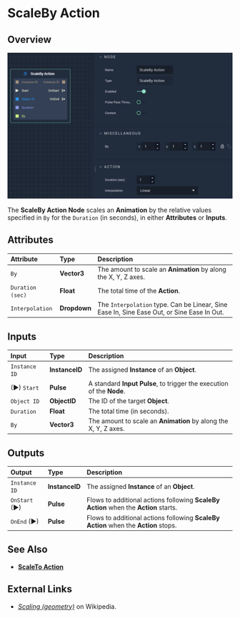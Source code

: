 # ScaleBy Action

## Overview

![The ScaleBy Action Node.](../../.gitbook/assets/scalebyaction.png)

The **ScaleBy Action Node** scales an **Animation** by the relative values specified in `By` for the `Duration` \(in seconds\), in either **Attributes** or **Inputs**.

## Attributes

| Attribute | Type | Description |
| :--- | :--- | :--- |
| `By` | **Vector3** | The amount to scale an **Animation** by along the X, Y, Z axes. |
| `Duration (sec)` | **Float** | The total time of the **Action**. |
| `Interpolation` | **Dropdown** | The `Interpolation` type. Can be Linear, Sine Ease In, Sine Ease Out, or Sine Ease In Out. |

## Inputs

| Input | Type | Description |
| :--- | :--- | :--- |
| `Instance ID` | **InstanceID** | The assigned **Instance** of an **Object**. |
| \(►\) `Start` | **Pulse** | A standard **Input Pulse**, to trigger the execution of the **Node**. |
| `Object ID` | **ObjectID** | The ID of the target **Object**. |
| `Duration` | **Float** | The total time \(in seconds\). |
| `By` | **Vector3** | The amount to scale an **Animation** by along the X, Y, Z axes. |

## Outputs

| Output | Type | Description |
| :--- | :--- | :--- |
| `Instance ID` | **InstanceID** | The assigned **Instance** of an **Object**. |
| `OnStart` \(►\) | **Pulse** | Flows to additional actions following **ScaleBy Action** when the **Action** starts. |
| `OnEnd` \(►\) | **Pulse** | Flows to additional actions following **ScaleBy Action** when the **Action** stops. |

## See Also

* [**ScaleTo Action**](scaletoaction.md)

## External Links

* [_Scaling \(geometry\)_](https://en.wikipedia.org/wiki/Scaling_%28geometry%29) on Wikipedia.

